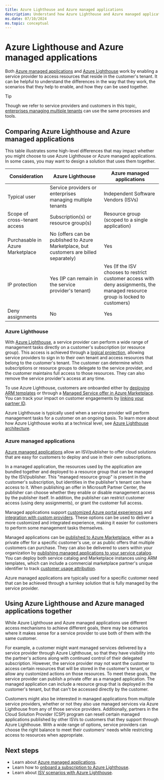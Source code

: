 ```yaml
---
title: Azure Lighthouse and Azure managed applications
description: Understand how Azure Lighthouse and Azure managed applications can be used together.
ms.date: 07/10/2024
ms.topic: conceptual
---
```


# Azure Lighthouse and Azure managed applications

Both [Azure managed applications](../../azure-resource-manager/managed-applications/overview.md) and [Azure Lighthouse](../overview.md) work by enabling a service provider to access resources that reside in the customer's tenant. It can be helpful to understand the differences in the way that they work, the scenarios that they help to enable, and how they can be used together.

> [!TIP]
> Though we refer to service providers and customers in this topic, [enterprises managing multiple tenants](enterprise.md) can use the same processes and tools.

## Comparing Azure Lighthouse and Azure managed applications

This table illustrates some high-level differences that may impact whether you might choose to use Azure Lighthouse or Azure managed applications. In some cases, you may want to design a solution that uses them together.

|Consideration  |Azure Lighthouse  |Azure managed applications  |
|---------|---------|---------|
|Typical user     |Service providers or enterprises managing multiple tenants         |Independent Software Vendors (ISVs)         |
|Scope of cross-tenant access     |Subscription(s) or resource group(s)         |Resource group (scoped to a single application)         |
|Purchasable in Azure Marketplace     |No (offers can be published to Azure Marketplace, but customers are billed separately)        |Yes         |
|IP protection |Yes (IP can remain in the service provider's tenant) |Yes (If the ISV chooses to restrict customer access with deny assignments, the managed resource group is locked to customers) |
|Deny assignments     |No         |Yes        |

### Azure Lighthouse

With [Azure Lighthouse](../overview.md), a service provider can perform a wide range of management tasks directly on a customer's subscription (or resource group). This access is achieved through a [logical projection](architecture.md#logical-projection), allowing service providers to sign in to their own tenant and access resources that belong to the customer's tenant. The customer can determine which subscriptions or resource groups to delegate to the service provider, and the customer maintains full access to those resources. They can also remove the service provider's access at any time.

To use Azure Lighthouse, customers are onboarded either by [deploying ARM templates](../how-to/onboard-customer.md) or through a [Managed Service offer in Azure Marketplace](managed-services-offers.md). You can track your impact on customer engagements by [linking your partner ID](../../cost-management-billing/manage/link-partner-id.md).

Azure Lighthouse is typically used when a service provider will perform management tasks for a customer on an ongoing basis. To learn more about how Azure Lighthouse works at a technical level, see [Azure Lighthouse architecture](architecture.md).

### Azure managed applications

[Azure managed applications](../../azure-resource-manager/managed-applications/overview.md) allow an ISV/publisher to offer cloud solutions that are easy for customers to deploy and use in their own subscriptions.

In a managed application, the resources used by the application are bundled together and deployed to a resource group that can be managed by the ISV/publisher. This "managed resource group" is present in the customer's subscription, but identities in the publisher's tenant can have access to it. When publishing an offer in Microsoft Partner Center, the publisher can choose whether they enable or disable management access by the publisher itself. In addition, the publisher can restrict customer access (using deny assignments), or grant the customer full access.

Managed applications support [customized Azure portal experiences](../../azure-resource-manager/managed-applications/concepts-view-definition.md) and [integration with custom providers](../../azure-resource-manager/managed-applications/tutorial-create-managed-app-with-custom-provider.md). These options can be used to deliver a more customized and integrated experience, making it easier for customers to perform some management tasks themselves.

Managed applications can be [published to Azure Marketplace](../../marketplace/azure-app-offer-setup.md), either as a private offer for a specific customer's use, or as public offers that multiple customers can purchase. They can also be delivered to users within your organization by [publishing managed applications to your service catalog](../../azure-resource-manager/managed-applications/publish-service-catalog-app.md). You can deploy both service catalog and Marketplace instances using ARM templates, which can include a commercial marketplace partner's unique identifier to track [customer usage attribution](../../marketplace/azure-partner-customer-usage-attribution.md).

Azure managed applications are typically used for a specific customer need that can be achieved through a turnkey solution that is fully managed by the service provider.

## Using Azure Lighthouse and Azure managed applications together

While Azure Lighthouse and Azure managed applications use different access mechanisms to achieve different goals, there may be scenarios where it makes sense for a service provider to use both of them with the same customer.

For example, a customer might want managed services delivered by a service provider through Azure Lighthouse, so that they have visibility into the partner's actions along with continued control of their delegated subscription. However, the service provider may not want the customer to access certain resources that will be stored in the customer's tenant, or allow any customized actions on those resources. To meet these goals, the service provider can publish a private offer as a managed application. The managed application can include a resource group that is deployed in the customer's tenant, but that can't be accessed directly by the customer.

Customers might also be interested in managed applications from multiple service providers, whether or not they also use managed services via Azure Lighthouse from any of those service providers. Additionally, partners in the Cloud Solution Provider (CSP) program can resell certain managed applications published by other ISVs to customers that they support through Azure Lighthouse. With a wide range of options, service providers can choose the right balance to meet their customers' needs while restricting access to resources when appropriate.

## Next steps

- Learn about [Azure managed applications](../../azure-resource-manager/managed-applications/overview.md).
- Learn how to [onboard a subscription to Azure Lighthouse](../how-to/onboard-customer.md).
- Learn about [ISV scenarios with Azure Lighthouse](isv-scenarios.md).
